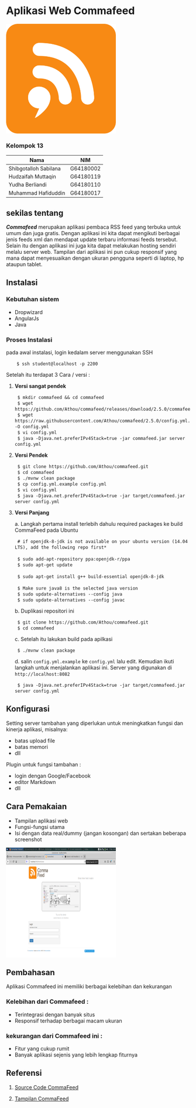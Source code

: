 # Aplikasi Web Commafeed

<img src="1200px-CommaFeed.svg.png" width="300" height="300" align=center>

### Kelompok 13
| Nama                   | NIM       |
| ---------------------- | --------- |
| Shibgotalloh Sabilana  | G64180002 |
| Hudzaifah Muttaqin     | G64180119 |
| Yudha Berliandi        | G64180110 |
| Muhammad Hafiduddin    | G64180017 |

## sekilas tentang
***Commafeed*** merupakan aplikasi pembaca RSS feed yang terbuka untuk umum dan juga gratis. Dengan aplikasi ini kita dapat mengikuti berbagai jenis feeds xml dan mendapat update terbaru informasi feeds tersebut. Selain itu dengan aplikasi ini juga kita dapat melakukan hosting sendiri melalu server web. Tampilan dari aplikasi ini pun cukup responsif yang mana dapat menyesuaikan dengan ukuran pengguna seperti di laptop, hp ataupun tablet.

## Instalasi
### Kebutuhan sistem
- Dropwizard
- AngularJs
- Java

### Proses Instalasi
pada awal instalasi, login kedalam server menggunakan SSH
    
        $ ssh student@localhost -p 2200
  
Setelah itu terdapat 3 Cara / versi :
1. **Versi sangat pendek**

        $ mkdir commafeed && cd commafeed
        $ wget https://github.com/Athou/commafeed/releases/download/2.5.0/commafeed.jar
        $ wget https://raw.githubusercontent.com/Athou/commafeed/2.5.0/config.yml.example -O config.yml
        $ vi config.yml
        $ java -Djava.net.preferIPv4Stack=true -jar commafeed.jar server config.yml

2. **Versi Pendek**

        $ git clone https://github.com/Athou/commafeed.git
        $ cd commafeed
        $ ./mvnw clean package
        $ cp config.yml.example config.yml
        $ vi config.yml
        $ java -Djava.net.preferIPv4Stack=true -jar target/commafeed.jar server config.yml

3. **Versi Panjang**

    a. Langkah pertama install terlebih dahulu required packages ke build CommaFeed pada Ubuntu
        
        # if openjdk-8-jdk is not available on your ubuntu version (14.04 LTS), add the following repo first*
       
        $ sudo add-apt-repository ppa:openjdk-r/ppa
        $ sudo apt-get update
                 
        $ sudo apt-get install g++ build-essential openjdk-8-jdk
                 
        $ Make sure java8 is the selected java version
        $ sudo update-alternatives --config java
        $ sudo update-alternatives --config javac
    
    b. Duplikasi  repositori ini
    
        $ git clone https://github.com/Athou/commafeed.git
        $ cd commafeed
        
    c. Setelah itu lakukan build pada apilkasi
    
        $ ./mvnw clean package
    
    d. salin `config.yml.example` ke `config.yml` lalu edit. Kemudian ikuti langkah untuk menjalankan aplikasi ini. Server yang digunakan di `http://localhost:8082`
    
        $ java -Djava.net.preferIPv4Stack=true -jar target/commafeed.jar server config.yml

    
## Konfigurasi
Setting server tambahan yang diperlukan untuk meningkatkan fungsi dan kinerja aplikasi, misalnya:
- batas upload file
- batas memori
- dll

Plugin untuk fungsi tambahan : 
- login dengan Google/Facebook
- editor Markdown
- dll


## Cara Pemakaian
- Tampilan aplikasi web
- Fungsi-fungsi utama
- Isi dengan data real/dummy (jangan kosongan) dan sertakan beberapa screenshot

<img src="/Foto/1.png" width="300" height="300" align=center>

## Pembahasan
Aplikasi Commafeed ini memiliki berbagai kelebihan dan kekurangan

### Kelebihan dari Commafeed :
- Terintegrasi dengan banyak situs
- Responsif terhadap berbagai macam ukuran
 
### kekurangan dari Commafeed ini :
- Fitur yang cukup rumit
- Banyak aplikasi sejenis yang lebih lengkap fiturnya


## Referensi
1. [Source Code CommaFeed](https://github.com/Athou/commafeed)

2. [Tampilan CommaFeed](https://www.commafeed.com/#/feeds/view/category/31654063)

